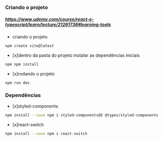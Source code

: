 ### Criando o projeto
##### https://www.udemy.com/course/react-e-typescript/learn/lecture/21261736#learning-tools
* criando o projeto
```sh
npm create vite@latest
```
* [x]dentro da pasta do projeto instalar as dependências iniciais
```sh
npm npm install
```

* [x]rodando o projeto
```sh
npm run dev 
```

### Dependências
* [x]styled-components
```sh
npm install --save npm i styled-components@5 @types/styled-components
```

* [x]react-switch
```sh
npm install --save npm i react-switch
```
